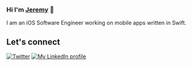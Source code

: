 ### Hi I'm [Jeremy](https://www.linkedin.com/in/jjbuell-dev/) 👋 

I am an iOS Software Engineer working on mobile apps written in Swift.

<!--
**dev-royalbluesoftware/dev-royalbluesoftware** is a ✨ _special_ ✨ repository because its `README.md` (this file) appears on your GitHub profile.

Here are some ideas to get you started:

- 🔭 I’m currently working on ...
- 🌱 I’m currently learning ...
- 👯 I’m looking to collaborate on ...
- 🤔 I’m looking for help with ...
- 💬 Ask me about ...
- 📫 How to reach me: ...
- 😄 Pronouns: ...
- ⚡ Fun fact: ...
-->

## Let's connect
[![Twitter](https://img.shields.io/badge/twitter-blue.svg?&style=for-the-badge&logo=twitter&logoColor=white)](http://twitter.com/jjbuell_dev)
[![My LinkedIn profile](https://img.shields.io/badge/linkedin-%230077B5.svg?&style=for-the-badge&logo=linkedin&logoColor=white)](https://www.linkedin.com/in/jjbuell-dev/)


